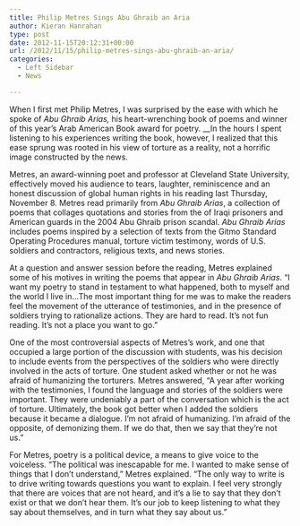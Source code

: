 ```yaml
---
title: Philip Metres Sings Abu Ghraib an Aria
author: Kieran Hanrahan
type: post
date: 2012-11-15T20:12:31+00:00
url: /2012/11/15/philip-metres-sings-abu-ghraib-an-aria/
categories:
  - Left Sidebar
  - News

---
```

When I first met Philip Metres, I was surprised by the ease with which he spoke of _Abu Ghraib Arias,_ his heart-wrenching book of poems and winner of this year’s Arab American Book award for poetry. __In the hours I spent listening to his experiences writing the book, however, I realized that this ease sprung was rooted in his view of torture as a reality, not a horrific image constructed by the news.

Metres, an award-winning poet and professor at Cleveland State University, effectively moved his audience to tears, laughter, reminiscence and an honest discussion of global human rights in his reading last Thursday, November 8. Metres read primarily from _Abu Ghraib Arias_, a collection of poems that collages quotations and stories from the of Iraqi prisoners and American guards in the 2004 Abu Ghraib prison scandal. _Abu Ghraib_ _Arias_ includes poems inspired by a selection of texts from the Gitmo Standard Operating Procedures manual, torture victim testimony, words of U.S. soldiers and contractors, religious texts, and news stories.

At a question and answer session before the reading, Metres explained some of his motives in writing the poems that appear in _Abu Ghraib Arias_. “I want my poetry to stand in testament to what happened, both to myself and the world I live in…The most important thing for me was to make the readers feel the movement of the utterance of testimonies, and in the presence of soldiers trying to rationalize actions. They are hard to read. It’s not fun reading. It’s not a place you want to go.”

One of the most controversial aspects of Metres’s work, and one that occupied a large portion of the discussion with students, was his decision to include events from the perspectives of the soldiers who were directly involved in the acts of torture. One student asked whether or not he was afraid of humanizing the torturers. Metres answered, “A year after working with the testimonies, I found the language and stories of the soldiers were important. They were undeniably a part of the conversation which is the act of torture. Ultimately, the book got better when I added the soldiers because it became a dialogue. I’m not afraid of humanizing. I’m afraid of the opposite, of demonizing them. If we do that, then we say that they’re not us.”

For Metres, poetry is a political device, a means to give voice to the voiceless. “The political was inescapable for me. I wanted to make sense of things that I don’t understand,” Metres explained. “The only way to write is to drive writing towards questions you want to explain. I feel very strongly that there are voices that are not heard, and it’s a lie to say that they don’t exist or that we don’t hear them. It’s our job to keep listening to what they say about themselves, and in turn what they say about us.”